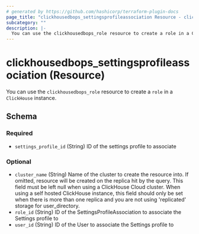 ```yaml
---
# generated by https://github.com/hashicorp/terraform-plugin-docs
page_title: "clickhousedbops_settingsprofileassociation Resource - clickhousedbops"
subcategory: ""
description: |-
  You can use the clickhousedbops_role resource to create a role in a ClickHouse instance.
---
```


# clickhousedbops_settingsprofileassociation (Resource)

You can use the `clickhousedbops_role` resource to create a `role` in a `ClickHouse` instance.



<!-- schema generated by tfplugindocs -->
## Schema

### Required

- `settings_profile_id` (String) ID of the settings profile to associate

### Optional

- `cluster_name` (String) Name of the cluster to create the resource into. If omitted, resource will be created on the replica hit by the query.
This field must be left null when using a ClickHouse Cloud cluster.
When using a self hosted ClickHouse instance, this field should only be set when there is more than one replica and you are not using 'replicated' storage for user_directory.
- `role_id` (String) ID of the SettingsProfileAssociation to associate the Settings profile to
- `user_id` (String) ID of the User to associate the Settings profile to

